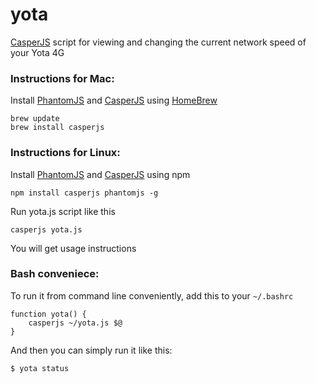 yota
====

[CasperJS](http://casperjs.org/) script for viewing and changing the current network speed of your Yota 4G

### Instructions for Mac:

Install [PhantomJS](http://phantomjs.org/download.html) and [CasperJS](http://casperjs.org/installation.html) using [HomeBrew](http://mxcl.github.com/homebrew/)

    brew update
    brew install casperjs

### Instructions for Linux:

Install [PhantomJS](http://phantomjs.org/download.html) and [CasperJS](http://casperjs.org/installation.html) using npm

    npm install casperjs phantomjs -g

Run yota.js script like this

    casperjs yota.js

You will get usage instructions

### Bash conveniece:

To run it from command line conveniently, add this to your `~/.bashrc`

    function yota() {
        casperjs ~/yota.js $@
    }

And then you can simply run it like this:

    $ yota status
